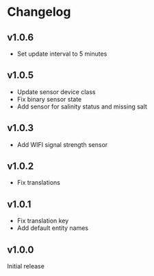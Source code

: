 # Changelog

## v1.0.6

- Set update interval to 5 minutes

## v1.0.5

- Update sensor device class
- Fix binary sensor state
- Add sensor for salinity status and missing salt

## v1.0.3

- Add WIFI signal strength sensor

## v1.0.2

- Fix translations

## v1.0.1

- Fix translation key
- Add default entity names

## v1.0.0

Initial release
